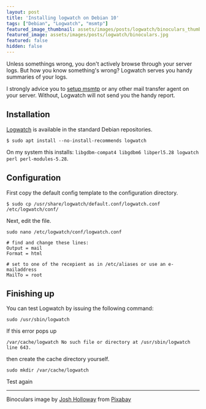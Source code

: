 ```yaml
---
layout: post
title: 'Installing logwatch on Debian 10'
tags: ["Debian", "Logwatch", "msmtp"]
featured_image_thumbnail: assets/images/posts/logwatch/binoculars_thumbnail.jpg
featured_image: assets/images/posts/logwatch/binoculars.jpg
featured: false
hidden: false
---
```


Unless somethings wrong, you don't actively browse through your server logs. But how you know something's wrong? Logwatch serves you handy summaries of your logs.

<!--more-->

I strongly advice you to [setup msmtp](/posts/1-MSMTP) or any other mail transfer agent on your server. Without, Logwatch will not send you the handy report.

## Installation

[Logwatch](https://sourceforge.net/projects/logwatch/) is available in the standard Debian repositories.

```
$ sudo apt install --no-install-recommends logwatch
```

On my system this installs: `libgdbm-compat4 libgdbm6 libperl5.28 logwatch perl perl-modules-5.28`.

## Configuration

First copy the default config template to the configuration directory.

```
$ sudo cp /usr/share/logwatch/default.conf/logwatch.conf /etc/logwatch/conf/
```

Next, edit the file.

```
sudo nano /etc/logwatch/conf/logwatch.conf

# find and change these lines:
Output = mail
Format = html

# set to one of the recepient as in /etc/aliases or use an e-mailaddress
MailTo = root
```

## Finishing up

You can test Logwatch by issuing the following command:

```
sudo /usr/sbin/logwatch
```

If this error pops up

```
/var/cache/logwatch No such file or directory at /usr/sbin/logwatch line 643.
```

then create the cache directory yourself.

```
sudo mkdir /var/cache/logwatch
```

Test again

---

Binoculars image by <a href="https://pixabay.com/users/holloway-683866/?utm_source=link-attribution&amp;utm_medium=referral&amp;utm_campaign=image&amp;utm_content=2968998">Josh Holloway</a> from <a href="https://pixabay.com/?utm_source=link-attribution&amp;utm_medium=referral&amp;utm_campaign=image&amp;utm_content=2968998">Pixabay</a>